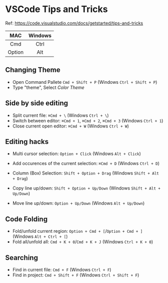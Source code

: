 # VSCode Tips and Tricks

Ref: https://code.visualstudio.com/docs/getstarted/tips-and-tricks

|  MAC   | Windows |
| :----: | :-----: |
|  Cmd   |  Ctrl   |
| Option |   Alt   |

## Changing Theme

- Open Command Pallete `Cmd + Shift + P` (Windows `Ctrl + Shift + P`)
- Type "theme", Select _Color Theme_

## Side by side editing

- Split current file: `⌘Cmd + \` (Windows `Ctrl + \`)
- Switch between editor: `⌘Cmd + 1`, `⌘Cmd + 2`, `⌘Cmd + 3` (Windows `Ctrl + 1`)
- Close current open editor: `⌘Cmd + W` (Windows `Ctrl + W`)

## Editing hacks

- Multi cursor selection: `Option + Click` (Windows `Alt + Click`)
- Add occurences of the current selection: `⌘Cmd + D` (Windows `Ctrl + D`)
- Column (Box) Selection: `Shift + Option + Drag` (Windows `Shift + Alt + Drag`)

- Copy line up/down: `Shift + Option + Up/Down` (Windows `Shift + Alt + Up/Down`)
- Move line up/down: `Option + Up/Down` (Windows `Alt + Up/Down`)

## Code Folding

- Fold/unfold current region: `Option + Cmd + [`/`Option + Cmd + ]` (Windows `Alt + Ctrl + [`)
- Fold all/unfold all: `Cmd + K + 0`/`Cmd + K + J` (Windows `Ctrl + K + 0`)

## Searching

- Find in current file: `Cmd + F` (Windows `Ctrl + F`)
- Find in project: `Cmd + Shift + F` (Windows `Ctrl + Shift + F`)
